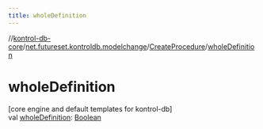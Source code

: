 ```yaml
---
title: wholeDefinition
---
```

//[kontrol-db-core](../../../index.html)/[net.futureset.kontroldb.modelchange](../index.html)/[CreateProcedure](index.html)/[wholeDefinition](whole-definition.html)



# wholeDefinition



[core engine and default templates for kontrol-db]\
val [wholeDefinition](whole-definition.html): [Boolean](https://kotlinlang.org/api/latest/jvm/stdlib/kotlin/-boolean/index.html)




